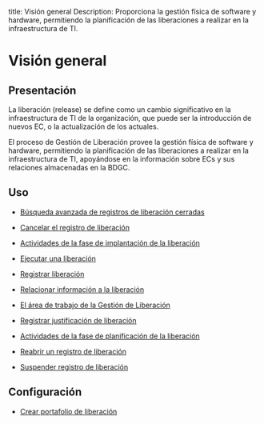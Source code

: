 title: Visión general
Description: Proporciona la gestión física de software y hardware, permitiendo la planificación de las liberaciones a realizar en la infraestructura de TI.
# Visión general


Presentación
------------

La liberación (release) se define como un cambio significativo en la infraestructura
de TI de la organización, que puede ser la introducción de nuevos EC, o la
actualización de los actuales.

El proceso de Gestión de Liberación provee la gestión física de
software y hardware, permitiendo la planificación de las liberaciones a realizar
en la infraestructura de TI, apoyándose en la información sobre ECs y sus
relaciones almacenadas en la BDGC.


Uso
-------

- [Búsqueda avanzada de registros de liberación cerradas](/es-es/citsmart-platform-9/processes/release/use/advanced-search-for-release.html)
 
- [Cancelar el registro de liberación](/es-es/citsmart-platform-9/processes/release/use/cancel-release.html)

- [Actividades de la fase de implantación de la liberación](/es-es/citsmart-platform-9/processes/release/use/deployment-release-activities.html)

- [Ejecutar una liberación](/es-es/citsmart-platform-9/processes/release/use/execute-release.html)

- [Registrar liberación](/es-es/citsmart-platform-9/processes/release/use/register-release-request.html)

- [Relacionar información a la liberación](/es-es/citsmart-platform-9/processes/release/use/relate-information-to-release.html)
   
- [El área de trabajo de la Gestión de Liberación](/es-es/citsmart-platform-9/processes/release/use/release-desktop.html)
   
- [Registrar justificación de liberación](/es-es/citsmart-platform-9/processes/release/use/release-justification.html)

- [Actividades de la fase de planificación de la liberación](/es-es/citsmart-platform-9/processes/release/use/release-planning-activities.html)
   
- [Reabrir un registro de liberación](/es-es/citsmart-platform-9/processes/release/use/reopen-release.html)

- [Suspender registro de liberación](/es-es/citsmart-platform-9/processes/release/use/suspend-release.html)

Configuración
-----------------

- [Crear portafolio de liberación](/es-es/citsmart-platform-9/processes/release/configuration/release-portfolio.html)
  
<!-- !!! tip "About"

    <b>Product/Version:</b> CITSmart | 8.00 &nbsp;&nbsp;
    <b>Updated:</b>01/22/2021 – Larissa Lourenço

